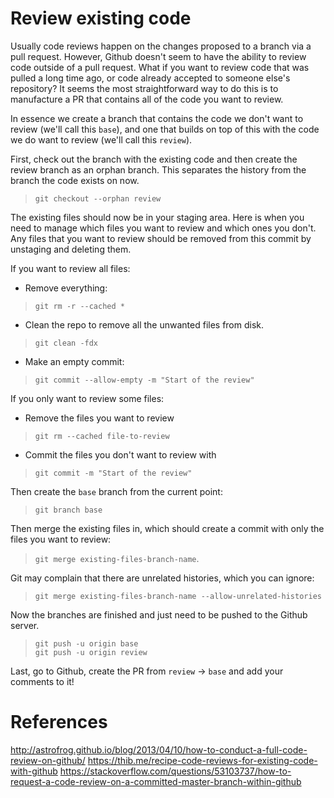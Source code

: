 # Review existing code

Usually code reviews happen on the changes proposed to a branch via a pull request. However, Github doesn't seem to have the ability to review code outside of a pull request. What if you want to review code that was pulled a long time ago, or code already accepted to someone else's repository? It seems the most straightforward way to do this is to manufacture a PR that contains all of the code you want to review.

In essence we create a branch that contains the code we don't want to review (we'll call this `base`), and one that builds on top of this with the code we do want to review (we'll call this `review`).

First, check out the branch with the existing code and then create the review branch as an orphan branch. This separates the history from the branch the code exists on now.
> `git checkout --orphan review`

The existing files should now be in your staging area. Here is when you need to manage which files you want to review and which ones you don't. Any files that you want to review should be removed from this commit by unstaging and deleting them.

If you want to review all files:
* Remove everything:
> `git rm -r --cached *`
* Clean the repo to remove all the unwanted files from disk.
> `git clean -fdx`
* Make an empty commit:
> `git commit --allow-empty -m "Start of the review"`

If you only want to review some files:
* Remove the files you want to review
> `git rm --cached file-to-review`
* Commit the files you don't want to review with
> `git commit -m "Start of the review"`

Then create the `base` branch from the current point:
>`git branch base`

Then merge the existing files in, which should create a commit with only the files you want to review:
> `git merge existing-files-branch-name`.

Git may complain that there are unrelated histories, which you can ignore:
> `git merge existing-files-branch-name --allow-unrelated-histories`

Now the branches are finished and just need to be pushed to the Github server.
> `git push -u origin base`\
> `git push -u origin review`

Last, go to Github, create the PR from `review` -> `base` and add your comments to it!

# References
http://astrofrog.github.io/blog/2013/04/10/how-to-conduct-a-full-code-review-on-github/
https://thib.me/recipe-code-reviews-for-existing-code-with-github
https://stackoverflow.com/questions/53103737/how-to-request-a-code-review-on-a-committed-master-branch-within-github

